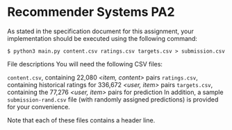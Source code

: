# Recommender Systems PA2

As stated in the specification document for this assignment, your implementation should be executed using the following command:

``` $ python3 main.py content.csv ratings.csv targets.csv > submission.csv ```

File descriptions
You will need the following CSV files:

`content.csv`, containing 22,080 _<item, content>_ pairs
`ratings.csv`, containing historical ratings for 336,672 _<user, item>_ pairs
`targets.csv`, containing the 77,276 _<user, item>_ pairs for prediction
In addition, a sample `submission-rand.csv` file (with randomly assigned predictions) is provided for your convenience.

Note that each of these files contains a header line.
